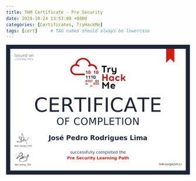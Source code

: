 ```yaml
---
title: THM Certificate - Pre Security
date: 2024-10-24 13:53:00 +0800
categories: [Certificates, TryHackMe]
tags: [cert]     # TAG names should always be lowercase
---
```

![img-description](/img/certificates/thm/THM-KVQJ6ZOY11.png)
